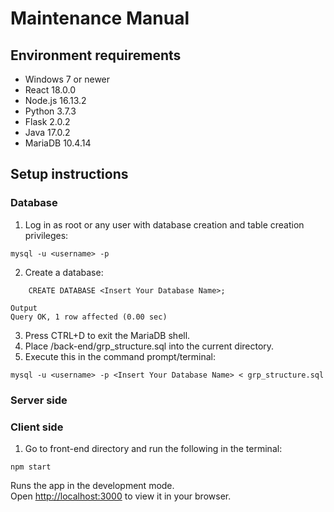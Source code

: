 # Maintenance Manual

## Environment requirements

- Windows 7 or newer 
- React 18.0.0 
- Node.js 16.13.2
- Python 3.7.3 
- Flask 2.0.2 
- Java 17.0.2 
- MariaDB 10.4.14

## Setup instructions 
### Database

1. Log in as root or any user with database creation and table creation privileges:

```
mysql -u <username> -p
```

2. Create a database:

```
    CREATE DATABASE <Insert Your Database Name>;
```
```
Output
Query OK, 1 row affected (0.00 sec)
```
3. Press CTRL+D to exit the MariaDB shell.
4. Place /back-end/grp_structure.sql into the current directory.
5. Execute this in the command prompt/terminal:

```
mysql -u <username> -p <Insert Your Database Name> < grp_structure.sql
```

### Server side




 


### Client side

1. Go to front-end directory and run the following in the terminal:

```
npm start
```

Runs the app in the development mode.\
Open [http://localhost:3000](http://localhost:3000) to view it in your browser.

